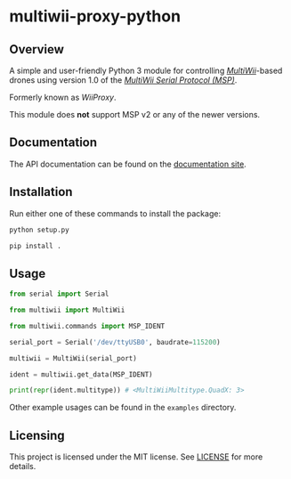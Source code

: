 # multiwii-proxy-python

## Overview

A simple and user-friendly Python 3 module for controlling [_MultiWii_](https://github.com/multiwii/multiwii-firmware)-based drones using version 1.0 of the [_MultiWii Serial Protocol (MSP)_](http://www.multiwii.com/wiki/index.php?title=Multiwii_Serial_Protocol).

Formerly known as _WiiProxy_.

This module does **not** support MSP v2 or any of the newer versions.

## Documentation

The API documentation can be found on the [documentation site](https://bluday.github.io/multiwii-proxy-python/).

## Installation

Run either one of these commands to install the package:

```sh
python setup.py

pip install .
```

## Usage

```python
from serial import Serial

from multiwii import MultiWii

from multiwii.commands import MSP_IDENT

serial_port = Serial('/dev/ttyUSB0', baudrate=115200)

multiwii = MultiWii(serial_port)

ident = multiwii.get_data(MSP_IDENT)

print(repr(ident.multitype)) # <MultiWiiMultitype.QuadX: 3>
```

Other example usages can be found in the `examples` directory.

## Licensing

This project is licensed under the MIT license. See [LICENSE](https://github.com/BluDay/multiwii-proxy-python/blob/master/LICENSE) for more details.
